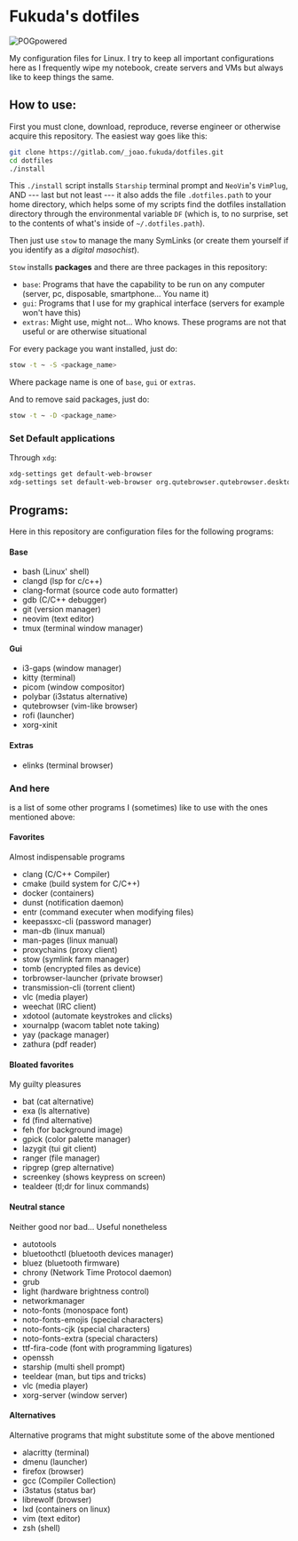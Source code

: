 # Fukuda's dotfiles

![POGpowered](https://images.uncyc.org/pt/5/5f/Pogpowered.gif)

My configuration files for Linux. I try to keep all important configurations here as I frequently wipe my notebook, create servers and VMs but always like to keep things the same.

## How to use:

First you must clone, download, reproduce, reverse engineer or otherwise acquire this repository. The easiest way goes like this:

```bash
git clone https://gitlab.com/_joao.fukuda/dotfiles.git
cd dotfiles
./install
```

This `./install` script installs `Starship` terminal prompt and `NeoVim`'s `VimPlug`, AND --- last but not least ---  it also adds the file `.dotfiles.path` to your home directory, which helps some of my scripts find the dotfiles installation directory through the environmental variable `DF` (which is, to no surprise, set to the contents of what's inside of `~/.dotfiles.path`).

Then just use `stow` to manage the many SymLinks (or create them yourself if you identify as a *digital masochist*).

`Stow` installs **packages** and there are three packages in this repository:

* `base`: Programs that have the capability to be run on any computer (server, pc, disposable, smartphone... You name it)
* `gui`: Programs that I use for my graphical interface (servers for example won't have this)
* `extras`: Might use, might not... Who knows. These programs are not that useful or are otherwise situational

For every package you want installed, just do:

```bash
stow -t ~ -S <package_name>
```

Where package name is one of `base`, `gui` or `extras`.

And to remove said packages, just do:

```bash
stow -t ~ -D <package_name>
```

### Set Default applications

Through `xdg`:

```bash
xdg-settings get default-web-browser
xdg-settings set default-web-browser org.qutebrowser.qutebrowser.desktop
```

## Programs:

Here in this repository are configuration files for the following programs:

#### Base

* bash (Linux' shell)
* clangd (lsp for c/c++)
* clang-format (source code auto formatter)
* gdb (C/C++ debugger)
* git (version manager)
* neovim (text editor)
* tmux (terminal window manager)

#### Gui

* i3-gaps (window manager)
* kitty (terminal)
* picom (window compositor)
* polybar (i3status alternative)
* qutebrowser (vim-like browser)
* rofi (launcher)
* xorg-xinit

#### Extras

* elinks (terminal browser)

### And here
is a list of some other programs I (sometimes) like to use with the ones mentioned above:

#### Favorites
Almost indispensable programs

* clang (C/C++ Compiler)
* cmake (build system for C/C++)
* docker (containers)
* dunst (notification daemon)
* entr (command executer when modifying files)
* keepassxc-cli (password manager)
* man-db (linux manual)
* man-pages (linux manual)
* proxychains (proxy client)
* stow (symlink farm manager)
* tomb (encrypted files as device)
* torbrowser-launcher (private browser)
* transmission-cli (torrent client)
* vlc (media player)
* weechat (IRC client)
* xdotool (automate keystrokes and clicks)
* xournalpp (wacom tablet note taking)
* yay (package manager)
* zathura (pdf reader)

#### Bloated favorites
My guilty pleasures

* bat (cat alternative)
* exa (ls alternative)
* fd (find alternative)
* feh (for background image)
* gpick (color palette manager)
* lazygit (tui git client)
* ranger (file manager)
* ripgrep (grep alternative)
* screenkey (shows keypress on screen)
* tealdeer (tl;dr for linux commands)

#### Neutral stance
Neither good nor bad... Useful nonetheless

* autotools
* bluetoothctl (bluetooth devices manager)
* bluez (bluetooth firmware)
* chrony (Network Time Protocol daemon)
* grub
* light (hardware brightness control)
* networkmanager
* noto-fonts (monospace font)
* noto-fonts-emojis (special characters)
* noto-fonts-cjk (special characters)
* noto-fonts-extra (special characters)
* ttf-fira-code (font with programming ligatures)
* openssh
* starship (multi shell prompt)
* teeldear (man, but tips and tricks)
* vlc (media player)
* xorg-server (window server)

#### Alternatives
Alternative programs that might substitute some of the above mentioned

* alacritty (terminal)
* dmenu (launcher)
* firefox (browser)
* gcc (Compiler Collection)
* i3status (status bar)
* librewolf (browser)
* lxd (containers on linux)
* vim (text editor)
* zsh (shell)
